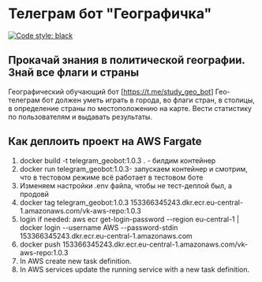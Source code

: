# Телеграм бот "Географичка"

[![Code style: black](https://img.shields.io/badge/code%20style-black-000000.svg)](https://github.com/psf/black)

## Прокачай знания в политической географии. Знай все флаги и страны

Географический обучающий бот [https://t.me/study_geo_bot]
Гео-телеграм бот должен уметь играть в города, во флаги стран, в столицы, в определение страны по местоположению на карте. Вести статистику по пользователям и выдавать результаты.

## Как деплоить проект на AWS Fargate

1. docker build -t telegram_geobot:1.0.3 . - билдим контейнер
2. docker run telegram_geobot:1.0.3- запускаем контейнер и смотрим, что в тестовом режиме всё работает в тестовом боте
3. Изменяем настройки .env файла, чтобы не тест-деплой был, а продовй
4. docker tag telegram_geobot:1.0.3 153366345243.dkr.ecr.eu-central-1.amazonaws.com/vk-aws-repo:1.0.3
5. login if needed:
   aws ecr get-login-password --region eu-central-1 | docker login --username AWS --password-stdin 153366345243.dkr.ecr.eu-central-1.amazonaws.com
6. docker push 153366345243.dkr.ecr.eu-central-1.amazonaws.com/vk-aws-repo:1.0.3
7. In AWS create new task definition.
8. In AWS services update the running service with a new task definition.
